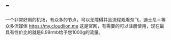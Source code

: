 # -
一个非常好用的机场，有众多的节点，可以无障碍并且流程观看奈飞，迪士尼＋等众多流媒体
https://my.cloudlion.me
这是官网，有需要的可以注册使用，现在最具有性价比的就是8.99rmb给予您1000g的流量。
